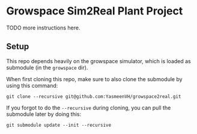 # Growspace Sim2Real Plant Project

TODO more  instructions here.

## Setup

This repo depends heavily on the growspace simulator, which is loaded as submodule (in the `growspace` dir).

When first cloning this repo, make sure to also clone the submodule by using this command:

    git clone --recursive git@github.com:YasmeenVH/growspace2real.git

If you forgot to do the `--recursive` during cloning, you can pull the submodule later by doing this:

    git submodule update --init --recursive



